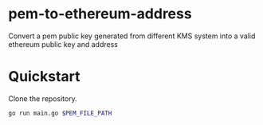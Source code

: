 # pem-to-ethereum-address

Convert a pem public key generated from different KMS system into a valid ethereum public key and address

# Quickstart

Clone the repository.

```bash
go run main.go $PEM_FILE_PATH
```
